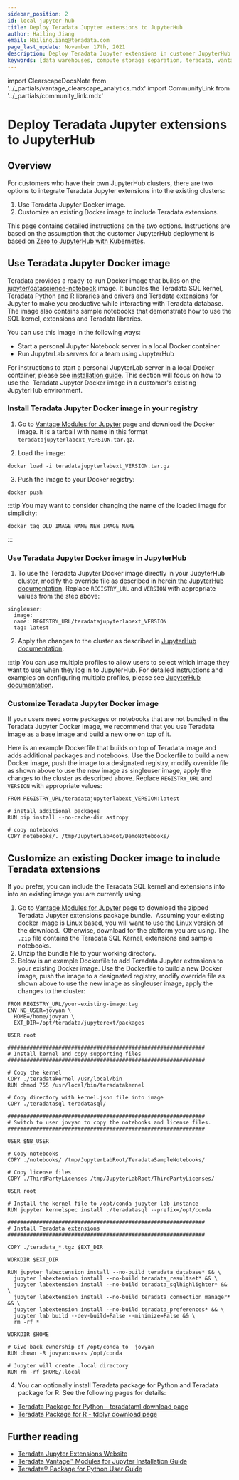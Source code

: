 ```yaml
---
sidebar_position: 2
id: local-jupyter-hub
title: Deploy Teradata Jupyter extensions to JupyterHub
author: Hailing Jiang
email: Hailing.iang@teradata.com
page_last_update: November 17th, 2021
description: Deploy Teradata Jupyter extensions in customer JupyterHub clusters
keywords: [data warehouses, compute storage separation, teradata, vantage, cloud data platform, java applications, business intelligence, enterprise analytics, jupyter, teradatasql, ipython-sql, teradatasqlalchemy]
---
```


import ClearscapeDocsNote from '../_partials/vantage_clearscape_analytics.mdx'
import CommunityLink from '../_partials/community_link.mdx'

# Deploy Teradata Jupyter extensions to JupyterHub

## Overview

For customers who have their own JupyterHub clusters, there are two options to integrate Teradata Jupyter extensions into the existing clusters:

1. Use Teradata Jupyter Docker image.
2. Customize an existing Docker image to include Teradata extensions.

This page contains detailed instructions on the two options. Instructions are based on the assumption that the customer JupyterHub deployment is based on [Zero to JupyterHub with Kubernetes](https://zero-to-jupyterhub.readthedocs.io/en/latest/index.html).

<ClearscapeDocsNote />

## Use Teradata Jupyter Docker image

Teradata provides a ready-to-run Docker image that builds on the [jupyter/datascience-notebook](https://hub.docker.com/r/jupyter/datascience-notebook/) image. It bundles the Teradata SQL kernel, Teradata Python and R libraries and drivers and Teradata extensions for Jupyter to make you productive while interacting with Teradata database. The image also contains sample notebooks that demonstrate how to use the SQL kernel, extensions and Teradata libraries.

You can use this image in the following ways:

* Start a personal Jupyter Notebook server in a local Docker container
* Run JupyterLab servers for a team using JupyterHub

For instructions to start a personal JupyterLab server in a local Docker container, please see [installation guide](https://docs.teradata.com/r/KQLs1kPXZ02rGWaS9Ktoww/Fwvns7y_a7juDWx1NixC2A). This section will focus on how to use the  Teradata Jupyter Docker image in a customer's existing JupyterHub environment.

### Install Teradata Jupyter Docker image in your registry

1. Go to [Vantage Modules for Jupyter](https://downloads.teradata.com/download/tools/vantage-modules-for-jupyter) page and download the Docker image. It is a tarball with name in this format `teradatajupyterlabext_VERSION.tar.gz`.

2. Load the image:
```
docker load -i teradatajupyterlabext_VERSION.tar.gz
```

3. Push the image to your Docker registry:
```
docker push
```

:::tip
You may want to consider changing the name of the loaded image for simplicity:

```
docker tag OLD_IMAGE_NAME NEW_IMAGE_NAME
```
:::

### Use Teradata Jupyter Docker image in JupyterHub

1. To use the Teradata Jupyter Docker image directly in your JupyterHub cluster, modify the override file as described in [herein the JupyterHub documentation](https://zero-to-jupyterhub.readthedocs.io/en/latest/jupyterhub/customizing/user-environment.html#choose-and-use-an-existing-docker-image). Replace `REGISTRY_URL` and `VERSION` with appropriate values from the step above:

```
singleuser:
  image:
  name: REGISTRY_URL/teradatajupyterlabext_VERSION
  tag: latest
```

2. Apply the changes to the cluster as described in [JupyterHub documentation](https://zero-to-jupyterhub.readthedocs.io/en/latest/jupyterhub/customizing/extending-jupyterhub.html#applying-configuration-changes).

:::tip
You can use multiple profiles to allow users to select which image they want to use when they log in to JupyterHub. For detailed instructions and examples on configuring multiple profiles, please see [JupyterHub documentation](https://zero-to-jupyterhub.readthedocs.io/en/latest/jupyterhub/customizing/user-environment.html#using-multiple-profiles-to-let-users-select-their-environment).

### Customize Teradata Jupyter Docker image

If your users need some packages or notebooks that are not bundled in the Teradata Jupyter Docker image, we recommend that you use Teradata image as a base image and build a new one on top of it.

Here is an example Dockerfile that builds on top of Teradata image and adds additional packages and notebooks. Use the Dockerfile to build a new Docker image, push the image to a designated registry, modify override file as shown above to use the new image as singleuser image, apply the changes to the cluster as described above. Replace `REGISTRY_URL` and `VERSION` with appropriate values:
 
```
FROM REGISTRY_URL/teradatajupyterlabext_VERSION:latest

# install additional packages
RUN pip install --no-cache-dir astropy

# copy notebooks
COPY notebooks/. /tmp/JupyterLabRoot/DemoNotebooks/
```

## Customize an existing Docker image to include Teradata extensions

If you prefer, you can include the Teradata SQL kernel and extensions into into an existing image you are currently using.

1. Go to [Vantage Modules for Jupyter](https://downloads.teradata.com/download/tools/vantage-modules-for-jupyter) page to download the zipped Teradata Jupyter extensions package bundle.  Assuming your existing docker image is Linux based, you will want to use the Linux version of the download.  Otherwise, download for the platform you are using. The `.zip` file contains the Teradata SQL Kernel, extensions and sample notebooks.
2. Unzip the bundle file to your working directory.
3. Below is an example Dockerfile to add Teradata Jupyter extensions to your existing Docker image. Use the Dockerfile to build a new Docker image, push the image to a designated registry, modify override file as shown above to use the new image as singleuser image, apply the changes to the cluster:

```
FROM REGISTRY_URL/your-existing-image:tag
ENV NB_USER=jovyan \
  HOME=/home/jovyan \
  EXT_DIR=/opt/teradata/jupyterext/packages

USER root

##############################################################
# Install kernel and copy supporting files
##############################################################

# Copy the kernel
COPY ./teradatakernel /usr/local/bin
RUN chmod 755 /usr/local/bin/teradatakernel

# Copy directory with kernel.json file into image
COPY ./teradatasql teradatasql/

##############################################################
# Switch to user jovyan to copy the notebooks and license files.
##############################################################

USER $NB_USER

# Copy notebooks
COPY ./notebooks/ /tmp/JupyterLabRoot/TeradataSampleNotebooks/

# Copy license files
COPY ./ThirdPartyLicenses /tmp/JupyterLabRoot/ThirdPartyLicenses/

USER root

# Install the kernel file to /opt/conda jupyter lab instance
RUN jupyter kernelspec install ./teradatasql --prefix=/opt/conda

##############################################################
# Install Teradata extensions
##############################################################

COPY ./teradata_*.tgz $EXT_DIR

WORKDIR $EXT_DIR

RUN jupyter labextension install --no-build teradata_database* && \
  jupyter labextension install --no-build teradata_resultset* && \
  jupyter labextension install --no-build teradata_sqlhighlighter* && \
  jupyter labextension install --no-build teradata_connection_manager* && \
  jupyter labextension install --no-build teradata_preferences* && \
  jupyter lab build --dev-build=False --minimize=False && \
  rm -rf *

WORKDIR $HOME

# Give back ownership of /opt/conda to  jovyan
RUN chown -R jovyan:users /opt/conda

# Jupyter will create .local directory
RUN rm -rf $HOME/.local
```

4. You can optionally install Teradata package for Python and Teradata package for R. See the following pages for details:
* [Teradata Package for Python - teradataml download page](https://downloads.teradata.com/download/aster/teradata-python-package-teradataml)
* [Teradata Package for R - tdplyr download page](https://downloads.teradata.com/download/aster/tdplyr-download-page)

## Further reading
* [Teradata Jupyter Extensions Website](https://teradata.github.io/jupyterextensions)
* [Teradata Vantage™ Modules for Jupyter Installation Guide](https://docs.teradata.com/r/KQLs1kPXZ02rGWaS9Ktoww/root)
* [Teradata® Package for Python User Guide](https://docs.teradata.com/r/1YKutX2ODdO9ppo_fnguTA/root)

<CommunityLink />

